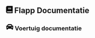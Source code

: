 ## <img src='Images/book.svg' height=20/> Flapp Documentatie

### <img src='Images/voertuig.svg' height=20/> Voertuig documentatie
